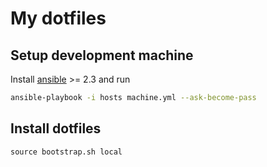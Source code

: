 # My dotfiles

## Setup development machine

Install [ansible] >= 2.3 and run

```bash
ansible-playbook -i hosts machine.yml --ask-become-pass
```


## Install dotfiles

```
source bootstrap.sh local
```

[ansible]: https://docs.ansible.com/ansible/index.html
